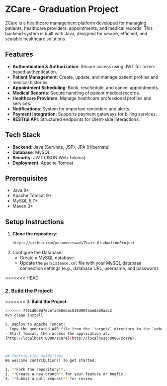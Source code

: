 # ZCare - Graduation Project

ZCare is a healthcare management platform developed for managing patients, healthcare providers, appointments, and medical records. This backend system is built with Java, designed for secure, efficient, and scalable healthcare solutions.

## Features
- **Authentication & Authorization**: Secure access using JWT for token-based authentication.
- **Patient Management**: Create, update, and manage patient profiles and medical histories.
- **Appointment Scheduling**: Book, reschedule, and cancel appointments.
- **Medical Records**: Secure handling of patient medical records.
- **Healthcare Providers**: Manage healthcare professional profiles and services.
- **Notifications**: System for important reminders and alerts.
- **Payment Integration**: Supports payment gateways for billing services.
- **RESTful API**: Structured endpoints for client-side interactions.

## Tech Stack
- **Backend**: Java (Servlets, JSP), JPA (Hibernate)
- **Database**: MySQL
- **Security**: JWT (JSON Web Tokens)
- **Deployment**: Apache Tomcat

## Prerequisites
- Java 8+
- Apache Tomcat 9+
- MySQL 5.7+
- Maven 3+

## Setup Instructions

1. **Clone the repository**:
   ```bash
   https://github.com/yasmeenesaad/Zcare_GraduationProject

2. Configure the Database:
   - Create a MySQL database.
   - Update the `persistence.xml` file with your MySQL database connection settings (e.g., database URL, username, and password).

<<<<<<< HEAD
### 2. Build the Project:
=======
3. **Build the Project**:
   ```bash
>>>>>>> 7f01d0d9d78cefad58ebac819d904aaeda89aa52
   mvn clean install
   
5. Deploy to Apache Tomcat:
- Copy the generated WAR file from the `target/` directory to the `webapps/` folder of your Tomcat installation.
- Start Tomcat, then access the application at:  
  [http://localhost:8080/zcare](http://localhost:8080/zcare).



## Contribution Guidelines
We welcome contributions! To get started:

1. **Fork the repository**.
2. **Create a new branch** for your feature or bugfix.
3. **Submit a pull request** for review.
